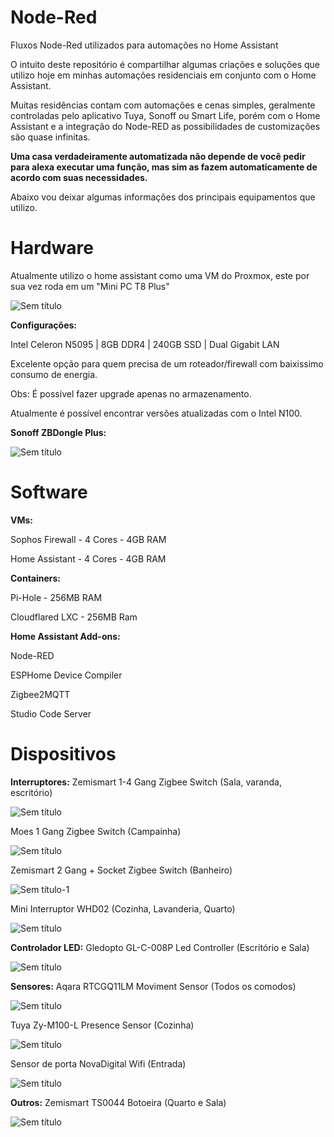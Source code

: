# Node-Red
Fluxos Node-Red utilizados para automações no Home Assistant

O intuito deste repositório é compartilhar algumas criações e soluções que utilizo hoje em minhas automações residenciais em conjunto com o Home Assistant.

Muitas residências contam com automações e cenas simples, geralmente controladas pelo aplicativo Tuya, Sonoff ou Smart Life, porém com o Home Assistant e a integração do Node-RED as possibilidades de customizações são quase infinitas.

**Uma casa verdadeiramente automatizada não depende de você pedir para alexa executar uma função, mas sim as fazem automaticamente de acordo com suas necessidades.**


Abaixo vou deixar algumas informações dos principais equipamentos que utilizo.

# Hardware

Atualmente utilizo o home assistant como uma VM do Proxmox, este por sua vez roda em um "Mini PC T8 Plus"

![Sem título](https://github.com/user-attachments/assets/96fc1724-933e-474d-9011-ad0faafee52e)

**Configurações:**

Intel Celeron N5095 | 8GB DDR4 | 240GB SSD | Dual Gigabit LAN

Excelente opção para quem precisa de um roteador/firewall com baixissimo consumo de energia.

Obs: É possível fazer upgrade apenas no armazenamento.

Atualmente é possível encontrar versões atualizadas com o Intel N100.

**Sonoff ZBDongle Plus:**

![Sem título](https://github.com/user-attachments/assets/53117bd2-f1ab-4555-a893-aa9f489b4e87)


# Software

**VMs:**

Sophos Firewall - 4 Cores - 4GB RAM

Home Assistant - 4 Cores - 4GB RAM

**Containers:**

Pi-Hole - 256MB RAM

Cloudflared LXC - 256MB Ram

**Home Assistant Add-ons:**

Node-RED

ESPHome Device Compiler

Zigbee2MQTT

Studio Code Server

# Dispositivos

**Interruptores:**
Zemismart 1-4 Gang Zigbee Switch (Sala, varanda, escritório)

![Sem título](https://github.com/user-attachments/assets/2f5e1c0e-3510-4572-be07-bdc626eeca93)

Moes 1 Gang Zigbee Switch (Campainha)

![Sem título](https://github.com/user-attachments/assets/93687e17-5e9f-409f-b3f2-4aa54ed74ae3)

Zemismart 2 Gang + Socket Zigbee Switch (Banheiro)

![Sem título-1](https://github.com/user-attachments/assets/a616ed4d-71ab-4128-8063-b826f3ce7750)

Mini Interruptor WHD02 (Cozinha, Lavanderia, Quarto)

![Sem título](https://github.com/user-attachments/assets/bc4c257c-8a08-4208-8583-3fb3eba3c32d)

**Controlador LED:**
Gledopto GL-C-008P Led Controller (Escritório e Sala)

![Sem título](https://github.com/user-attachments/assets/fb69c94a-58e5-4505-abb6-885882f416e4)

**Sensores:**
Aqara RTCGQ11LM Moviment Sensor (Todos os comodos)

![Sem título](https://github.com/user-attachments/assets/d43fbce1-11da-4b95-8c5a-99ebe626ec84)

Tuya Zy-M100-L Presence Sensor (Cozinha)

![Sem título](https://github.com/user-attachments/assets/53bbb7dc-cf26-403a-8be1-0d89bbe5c08f)

Sensor de porta NovaDigital Wifi (Entrada)

![Sem título](https://github.com/user-attachments/assets/3bcfa1e4-ef86-4ffa-a7b7-d73baeb06dac)

**Outros:**
Zemismart TS0044 Botoeira (Quarto e Sala)

![Sem título](https://github.com/user-attachments/assets/179182e5-51d8-42db-8263-a5fa6bebfed9)






